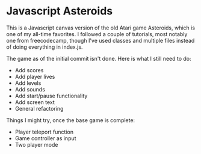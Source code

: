 # Javascript Asteroids

This is a Javascript canvas version of the old Atari game Asteroids, which is one of my all-time favorites. I followed a couple of tutorials, most notably one from freecodecamp, though I've used classes and multiple files instead of doing everything in index.js.

The game as of the initial commit isn't done. Here is what I still need to do:

* Add scores
* Add player lives
* Add levels
* Add sounds
* Add start/pause functionality
* Add screen text
* General refactoring

Things I might try, once the base game is complete:

* Player teleport function
* Game controller as input
* Two player mode

